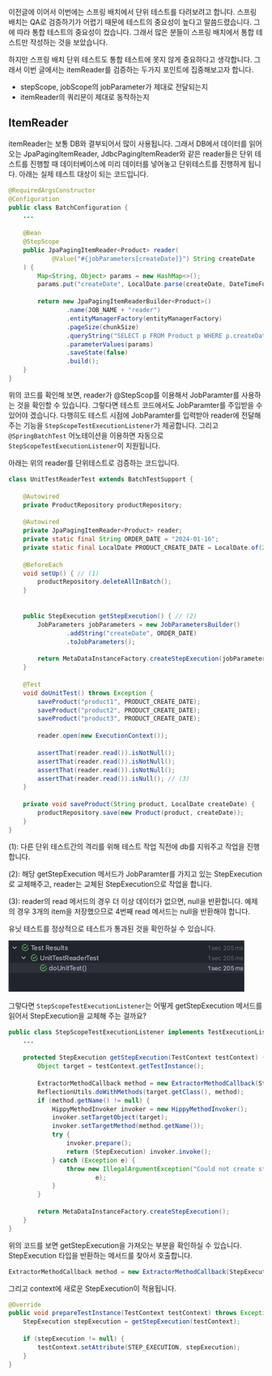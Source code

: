 이전글에 이어서 이번에는 스프링 배치에서 단위 테스트를 다려보려고 합니다. 스프링 배치는 QA로 검증하기가 어렵기 때문에 테스트의 중요성이 높다고 
말씀드렸습니다. 그에 따라 통합 테스트의 중요성이 컸습니다. 그래서 많은 분들이 스프링 배치에서 통합 테스트만 작성하는 것을 보았습니다. 

하지만 스프링 배치 단위 테스트도 통합 테스트에 못지 않게 중요하다고 생각합니다. 그래서 이번 글에서는 itemReader를 검증하는 두가지 포인트에 집중해보고자 합니다.
- stepScope, jobScope의 jobParameter가 제대로 전달되는지
- itemReader의 쿼리문이 제대로 동작하는지 

## ItemReader
itemReader는 보통 DB와 결부되어서 많이 사용됩니다. 그래서 DB에서 데이터를 읽어오는 JpaPagingItemReader, JdbcPagingItemReader와 같은 reader들은 단위 테스트를 
진행할 때 데이터베이스에 미리 데이터를 넣어놓고 단위테스트를 진행하게 됩니다. 아래는 실제 테스트 대상이 되는 코드입니다. 
```java
@RequiredArgsConstructor
@Configuration
public class BatchConfiguration {
    ...
    
    @Bean
    @StepScope
    public JpaPagingItemReader<Product> reader(
            @Value("#{jobParameters[createDate]}") String createDate
    ) {
        Map<String, Object> params = new HashMap<>();
        params.put("createDate", LocalDate.parse(createDate, DateTimeFormatter.ofPattern("yyyy-MM-dd")));
    
        return new JpaPagingItemReaderBuilder<Product>()
                .name(JOB_NAME + "reader")
                .entityManagerFactory(entityManagerFactory)
                .pageSize(chunkSize)
                .queryString("SELECT p FROM Product p WHERE p.createDate =:createDate")
                .parameterValues(params)
                .saveState(false) 
                .build();
    }
}
```

위의 코드를 확인해 보면, reader가 @StepScop를 이용해서 JobParamter를 사용하는 것을 확인할 수 있습니다. 그렇다면 테스트 코드에서도 JobParamter를 주입받을 수 있어야 겠습니다. 
다행히도 테스트 시점에 JobParamter를 입력받아 reader에 전달해주는 기능을 ```StepScopeTestExecutionListener```가 제공합니다.
그리고 ```@SpringBatchTest``` 어노테이션을 이용하면 자동으로 ```StepScopeTestExecutionListener```이 지원됩니다. 

아래는 위의 reader를 단위테스트로 검증하는 코드입니다. 
```java
class UnitTestReaderTest extends BatchTestSupport {

	@Autowired
	private ProductRepository productRepository;

	@Autowired
	private JpaPagingItemReader<Product> reader;
	private static final String ORDER_DATE = "2024-01-16";
	private static final LocalDate PRODUCT_CREATE_DATE = LocalDate.of(2024, 1, 16);

	@BeforeEach
	void setUp() { // (1)
		productRepository.deleteAllInBatch();
	}


	public StepExecution getStepExecution() { // (2)
		JobParameters jobParameters = new JobParametersBuilder()
				.addString("createDate", ORDER_DATE)
				.toJobParameters();

		return MetaDataInstanceFactory.createStepExecution(jobParameters);
	}

	@Test
	void doUnitTest() throws Exception {
		saveProduct("product1", PRODUCT_CREATE_DATE);
		saveProduct("product2", PRODUCT_CREATE_DATE);
		saveProduct("product3", PRODUCT_CREATE_DATE);

		reader.open(new ExecutionContext());

		assertThat(reader.read()).isNotNull();
		assertThat(reader.read()).isNotNull();
		assertThat(reader.read()).isNotNull();
		assertThat(reader.read()).isNull(); // (3)
	}

	private void saveProduct(String product, LocalDate createDate) {
		productRepository.save(new Product(product, createDate));
	}
}
```
(1): 다른 단위 테스트간의 격리를 위해 테스트 작업 직전에 db를 지워주고 작업을 진행합니다. 

(2): 해당 getStepExecution 메서드가 JobParamter를 가지고 있는 StepExecution로 교체해주고, reader는 교체된 StepExecution으로 작업을 합니다.

(3): reader의 read 메서드의 경우 더 이상 데이터가 없으면, null을 반환합니다. 예제의 경우 3개의 item을 저장했으므로 4번째 read 메서드는 null을 반환해야 합니다. 

유닛 테스트를 정상적으로 테스트가 통과된 것을 확인하실 수 있습니다. 

![img.png](images/img.png)

그렇다면 ```StepScopeTestExecutionListener```는 어떻게 getStepExecution 메서드를 읽어서 StepExecution을 교체해 주는 걸까요? 
```java
public class StepScopeTestExecutionListener implements TestExecutionListener {
    ...

	protected StepExecution getStepExecution(TestContext testContext) {
		Object target = testContext.getTestInstance();

		ExtractorMethodCallback method = new ExtractorMethodCallback(StepExecution.class, "getStepExecution");
		ReflectionUtils.doWithMethods(target.getClass(), method);
		if (method.getName() != null) {
			HippyMethodInvoker invoker = new HippyMethodInvoker();
			invoker.setTargetObject(target);
			invoker.setTargetMethod(method.getName());
			try {
				invoker.prepare();
				return (StepExecution) invoker.invoke();
			} catch (Exception e) {
				throw new IllegalArgumentException("Could not create step execution from method: " + method.getName(),
						e);
			}
		}

		return MetaDataInstanceFactory.createStepExecution();
	}
}
```
위의 코드를 보면 getStepExecution을 가져오는 부분을 확인하실 수 있습니다. StepExecution 타입을 반환하는 메서드를 찾아서 호출합니다. 
```java
ExtractorMethodCallback method = new ExtractorMethodCallback(StepExecution.class, "getStepExecution");
```
그리고 context에 새로운 StepExecution이 적용됩니다. 
```java
@Override
public void prepareTestInstance(TestContext testContext) throws Exception {
    StepExecution stepExecution = getStepExecution(testContext);

    if (stepExecution != null) {
        testContext.setAttribute(STEP_EXECUTION, stepExecution);
    }
}
```
